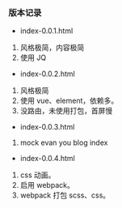 ### 版本记录
* index-0.0.1.html

1. 风格极简，内容极简
2. 使用 JQ

* index-0.0.2.html

1. 风格极简
2. 使用 vue、element，依赖多。
3. 没路由，未使用打包，首屏慢

* index-0.0.3.html

1. mock evan you blog index

* index-0.0.4.html

1. css 动画。
2. 启用 webpack。
3. webpack 打包 scss、css。